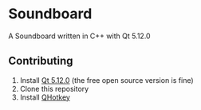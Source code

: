 # Soundboard
A Soundboard written in C++ with Qt 5.12.0

## Contributing
1. Install [Qt 5.12.0](https://www.qt.io/download) (the free open source version is fine)
2. Clone this repository
3. Install [QHotkey](https://github.com/Skycoder42/QHotkey)
